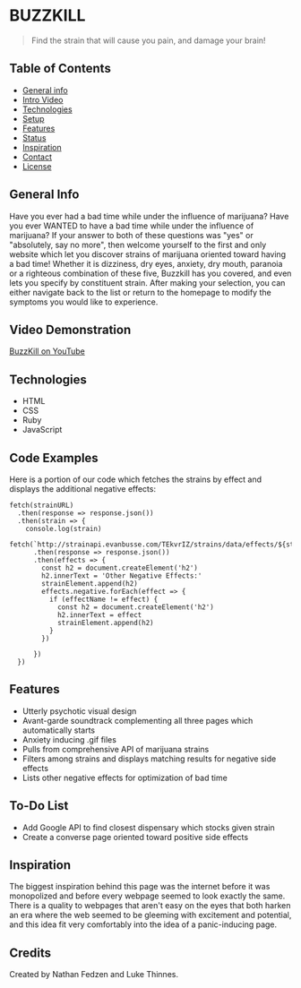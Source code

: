 # BUZZKILL

> Find the strain that will cause you pain, and damage your brain!

## Table of Contents

* [General info](#general-info)
* [Intro Video](#intro-video)
* [Technologies](#technologies)
* [Setup](#setup)
* [Features](#features)
* [Status](#status)
* [Inspiration](#inspiration)
* [Contact](#contact)
* [License](#license)

## General Info

Have you ever had a bad time while under the influence of marijuana?
Have you ever WANTED to have a bad time while under the influence of marijuana?
If your answer to both of these questions was "yes" or "absolutely, say no more", then welcome yourself to the first and only website which let you discover strains of marijuana oriented toward having a bad time!
Whether it is dizziness, dry eyes, anxiety, dry mouth, paranoia or a righteous combination of these five, Buzzkill has you covered, and even lets you specify by constituent strain.
After making your selection, you can either navigate back to the list or return to the homepage to modify the symptoms you would like to experience.

## Video Demonstration

[BuzzKill on YouTube](https://www.youtube.com/watch?v=z-5YC19Vcu0)

## Technologies

* HTML
* CSS
* Ruby
* JavaScript

## Code Examples

Here is a portion of our code which fetches the strains by effect and displays the additional negative effects:

```
fetch(strainURL)
  .then(response => response.json())
  .then(strain => {
    console.log(strain)
    fetch(`http://strainapi.evanbusse.com/TEkvrIZ/strains/data/effects/${strain[0].id}`)
      .then(response => response.json())
      .then(effects => {
        const h2 = document.createElement('h2')
        h2.innerText = 'Other Negative Effects:'
        strainElement.append(h2)
        effects.negative.forEach(effect => {
          if (effectName != effect) {
            const h2 = document.createElement('h2')
            h2.innerText = effect
            strainElement.append(h2)
          }
        })

      })
  })
```

## Features

* Utterly psychotic visual design
* Avant-garde soundtrack complementing all three pages which automatically starts
* Anxiety inducing .gif files
* Pulls from comprehensive API of marijuana strains
* Filters among strains and displays matching results for negative side effects
* Lists other negative effects for optimization of bad time

## To-Do List

* Add Google API to find closest dispensary which stocks given strain
* Create a converse page oriented toward positive side effects

## Inspiration

The biggest inspiration behind this page was the internet before it was monopolized and before every webpage seemed to look exactly the same. There is a quality to webpages that aren't easy on the eyes that both harken an era where the web seemed to be gleeming with excitement and potential, and this idea fit very comfortably into the idea of a panic-inducing page.

## Credits

Created by Nathan Fedzen and Luke Thinnes.
